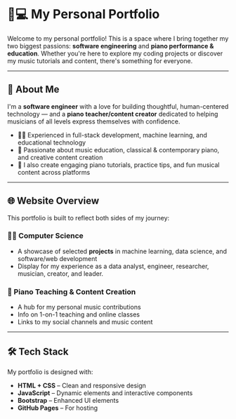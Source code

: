 # 🎵💻 My Personal Portfolio

Welcome to my personal portfolio! This is a space where I bring together my two biggest passions: **software engineering** and **piano performance & education**. Whether you're here to explore my coding projects or discover my music tutorials and content, there's something for everyone.

---

## 🧠 About Me

I'm a **software engineer** with a love for building thoughtful, human-centered technology — and a **piano teacher/content creator** dedicated to helping musicians of all levels express themselves with confidence.

- 👨‍💻 Experienced in full-stack development, machine learning, and educational technology  
- 🎹 Passionate about music education, classical & contemporary piano, and creative content creation  
- 🎥 I also create engaging piano tutorials, practice tips, and fun musical content across platforms

---

## 🌐 Website Overview

This portfolio is built to reflect both sides of my journey:

### 👨‍💻 Computer Science
- A showcase of selected **projects** in machine learning, data science, and software/web development
- Display for my experience as a data analyst, engineer, researcher, musician, creator, and leader.

### 🎹 Piano Teaching & Content Creation
- A hub for my personal music contributions
- Info on 1-on-1 teaching and online classes
- Links to my social channels and music content

---

## 🛠️ Tech Stack

My portfolio is designed with:

- **HTML + CSS** – Clean and responsive design
- **JavaScript** – Dynamic elements and interactive components
- **Bootstrap** – Enhanced UI elements
- **GitHub Pages** – For hosting
